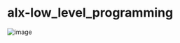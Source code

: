 # alx-low_level_programming
![image](https://user-images.githubusercontent.com/102142446/227969334-7735f98e-8088-49eb-b0c3-d2a8158d4e19.png)
